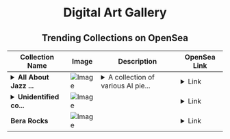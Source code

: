 <div align="center">

# Digital Art Gallery

## Trending Collections on OpenSea

| Collection Name                       | Image                                                                                     | Description                       | OpenSea Link                                                                                          |
|---------------------------------------|-------------------------------------------------------------------------------------------|-----------------------------------|--------------------------------------------------------------------------------------------------------|
| **<details><summary>All About Jazz ...</summary>All About Jazz and Wild Imagination</details>** | ![Image](https://i.seadn.io/s/raw/files/cf494b9bdb84fe93005534a11ec30d49.png?w=500&auto=format?w=200&auto=format) | <details><summary>A collection of various AI pie...</summary>A collection of various AI pieces inspired by jazz and free-jazz vibe.</details> | <details><summary>Link</summary>[All About Jazz and Wild Imagination](https://opensea.io/collection/all-about-jazz-and-wild-imagination)</details> |
| **<details><summary>Unidentified co...</summary>Unidentified contract 92393073-9a94-4e87-97ed-4d4c7f4f8cc1</details>** | ![Image](https://i.seadn.io/s/raw/files/f9d4bc419062f29459bb9e575b680d81.png?w=500&auto=format?w=200&auto=format) |  | <details><summary>Link</summary>[Unidentified contract 92393073-9a94-4e87-97ed-4d4c7f4f8cc1](https://opensea.io/collection/unidentified-contract-92393073-9a94-4e87-97ed-4d4c)</details> |
| **Bera Rocks** | ![Image](https://i.seadn.io/s/raw/files/ac15b69d22ee06498c886bc01a340d79.png?w=500&auto=format?w=200&auto=format) |  | <details><summary>Link</summary>[Bera Rocks](https://opensea.io/collection/bera-rocks-10)</details> |

</div>